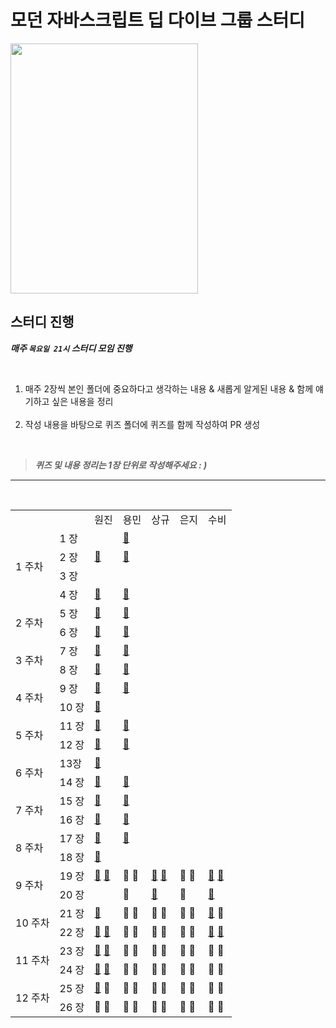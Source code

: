 # 모던 자바스크립트 딥 다이브 그룹 스터디

<img src="https://user-images.githubusercontent.com/82315118/188323464-fcf913a8-f9b6-4910-ae78-2274ed9ef910.png" width="300" height="400"/>

## 스터디 진행

**_매주 `목요일 21시` 스터디 모임 진행_**

<br>

<ol>
  <li> 매주 2장씩 본인 폴더에 중요하다고 생각하는 내용 & 새롭게 알게된 내용 & 함께 얘기하고 싶은 내용을 정리</li>
<br>
  <li>작성 내용을 바탕으로 퀴즈 폴더에 퀴즈를 함께 작성하여 PR 생성</li>
</ol>

<br>

> **_퀴즈 및 내용 정리는 1장 단위로 작성해주세요 : )_**

<hr><br>

<table>
    <tr>
        <td />
        <td />
        <td>원진</td>
        <td>용민</td>
        <td>상규</td>
        <td>은지</td>
        <td>수비</td>
    </tr>
    <tr>
        <td rowspan="5">1 주차</td>
    </tr>
    <tr>
        <td>1 장</td>
        <td />
        <td><a href="https://github.com/Mokoko-will-be-plant/JavaScript-Deep-Dive/tree/master/study/01%EC%9E%A5%20%ED%94%84%EB%A1%9C%EA%B7%B8%EB%9E%98%EB%B0%8D">📖</a></td>
        <td />
        <td />
        <td />
    </tr>
   <tr>
        <td>2 장</td>
        <td><a href="https://github.com/Mokoko-will-be-plant/JavaScript-Deep-Dive/blob/master/study/02%EC%9E%A5%20%EC%9E%90%EB%B0%94%EC%8A%A4%ED%81%AC%EB%A6%BD%ED%8A%B8%EB%9E%80/%EC%9B%90%EC%A7%84.md">📖</a></td>
        <td><a href="https://github.com/Mokoko-will-be-plant/JavaScript-Deep-Dive/blob/master/study/02%EC%9E%A5%20%EC%9E%90%EB%B0%94%EC%8A%A4%ED%81%AC%EB%A6%BD%ED%8A%B8%EB%9E%80/%EC%9A%A9%EB%AF%BC.md">📖</a></td>
        <td />
        <td />
        <td />
    </tr>
   <tr>
        <td>3 장</td>
        <td />
        <td />
        <td />
        <td />
        <td />
    </tr>
   <tr>
        <td>4 장</td>
        <td><a href="https://github.com/Mokoko-will-be-plant/JavaScript-Deep-Dive/blob/master/study/04%EC%9E%A5%20%EB%B3%80%EC%88%98/%EC%9B%90%EC%A7%84.md">📖</a></td>
        <td><a href="https://github.com/Mokoko-will-be-plant/JavaScript-Deep-Dive/blob/master/study/04%EC%9E%A5%20%EB%B3%80%EC%88%98/%EC%9A%A9%EB%AF%BC.md">📖</a></td>
        <td />
        <td />
        <td />
    </tr>
    <tr>
        <td rowspan="3">2 주차</td>
    </tr>
    <tr>
        <td>5 장</td>
        <td><a href="https://github.com/Mokoko-will-be-plant/JavaScript-Deep-Dive/blob/master/study/05%EC%9E%A5%20%ED%91%9C%ED%98%84%EC%8B%9D%EA%B3%BC%20%EB%AC%B8/%EC%9B%90%EC%A7%84.md">📖</a></td>
        <td><a href="https://github.com/Mokoko-will-be-plant/JavaScript-Deep-Dive/blob/master/study/05%EC%9E%A5%20%ED%91%9C%ED%98%84%EC%8B%9D%EA%B3%BC%20%EB%AC%B8/%EC%9A%A9%EB%AF%BC.md">📖</a></td>
        <td />
        <td />
        <td />
    </tr>
   <tr>
        <td>6 장</td>
        <td><a href="https://github.com/Mokoko-will-be-plant/JavaScript-Deep-Dive/blob/master/study/06%EC%9E%A5%20%EB%8D%B0%EC%9D%B4%ED%84%B0%20%ED%83%80%EC%9E%85/%EC%9B%90%EC%A7%84.md">📖</a></td>
        <td><a href="https://github.com/Mokoko-will-be-plant/JavaScript-Deep-Dive/blob/master/study/06%EC%9E%A5%20%EB%8D%B0%EC%9D%B4%ED%84%B0%20%ED%83%80%EC%9E%85/%EC%9A%A9%EB%AF%BC.md">📖</a></td>
        <td />
        <td />
        <td />
    </tr>
    <tr>
        <td rowspan="3">3 주차</td>
    </tr>
    <tr>
        <td>7 장</td>
        <td><a href="https://github.com/Mokoko-will-be-plant/JavaScript-Deep-Dive/blob/master/study/07%EC%9E%A5%20%EC%97%B0%EC%82%B0%EC%9E%90/%EC%9B%90%EC%A7%84.md">📖</a></td>
        <td><a href="https://github.com/Mokoko-will-be-plant/JavaScript-Deep-Dive/blob/master/study/07%EC%9E%A5%20%EC%97%B0%EC%82%B0%EC%9E%90/%EC%9A%A9%EB%AF%BC.md">📖</a></td>
        <td />
        <td />
        <td />
    </tr>
   <tr>
        <td>8 장</td>
        <td><a href="https://github.com/Mokoko-will-be-plant/JavaScript-Deep-Dive/blob/master/study/08%EC%9E%A5%20%EC%A0%9C%EC%96%B4%EB%AC%B8/%EC%9B%90%EC%A7%84.md">📖</a></td>
        <td><a href="https://github.com/Mokoko-will-be-plant/JavaScript-Deep-Dive/blob/master/study/08%EC%9E%A5%20%EC%A0%9C%EC%96%B4%EB%AC%B8/%EC%9A%A9%EB%AF%BC.md">📖</a></td>
        <td />
        <td />
        <td />
    </tr>
    <tr>
        <td rowspan="3">4 주차</td>
    </tr>
    <tr>
        <td>9 장</td>
        <td><a href="https://github.com/Mokoko-will-be-plant/JavaScript-Deep-Dive/blob/master/study/09%EC%9E%A5%20%ED%83%80%EC%9E%85%20%EB%B3%80%ED%99%98%EA%B3%BC%20%EB%8B%A8%EC%B6%95%20%ED%8F%89%EA%B0%80/%EC%9B%90%EC%A7%84.md">📖</a></td>
        <td><a href="https://github.com/Mokoko-will-be-plant/JavaScript-Deep-Dive/blob/master/study/09%EC%9E%A5%20%ED%83%80%EC%9E%85%20%EB%B3%80%ED%99%98%EA%B3%BC%20%EB%8B%A8%EC%B6%95%20%ED%8F%89%EA%B0%80/%EC%9A%A9%EB%AF%BC.md">📖</a></td>
        <td />
        <td />
        <td />
    </tr>
   <tr>
        <td>10 장</td>
        <td><a href="https://github.com/Mokoko-will-be-plant/JavaScript-Deep-Dive/blob/master/study/10%EC%9E%A5%20%EA%B0%9D%EC%B2%B4%20%EB%A6%AC%ED%84%B0%EB%9F%B4/%EC%9B%90%EC%A7%84.md">📖</a></td>
        <td />
        <td />
        <td />
        <td />
    </tr>
    <tr>
        <td rowspan="3">5 주차</td>
    </tr>
    <tr>
        <td>11 장</td>
        <td><a href="https://github.com/Mokoko-will-be-plant/JavaScript-Deep-Dive/blob/master/study/11%EC%9E%A5%20%EC%9B%90%EC%8B%9C%20%EA%B0%92%EA%B3%BC%20%EA%B0%9D%EC%B2%B4%EC%9D%98%20%EB%B9%84%EA%B5%90/%EC%9B%90%EC%A7%84.md">📖</a></td>
        <td><a href="https://github.com/Mokoko-will-be-plant/JavaScript-Deep-Dive/blob/master/study/11%EC%9E%A5%20%EC%9B%90%EC%8B%9C%20%EA%B0%92%EA%B3%BC%20%EA%B0%9D%EC%B2%B4%EC%9D%98%20%EB%B9%84%EA%B5%90/%EC%9A%A9%EB%AF%BC.md">📖</a></td>
        <td />
        <td />
        <td />
    </tr>
   <tr>
        <td>12 장</td>
        <td><a href="https://github.com/Mokoko-will-be-plant/JavaScript-Deep-Dive/blob/master/study/12%EC%9E%A5%20%ED%95%A8%EC%88%98/%EC%9B%90%EC%A7%84.md">📖</a></td>
        <td><a href="https://github.com/Mokoko-will-be-plant/JavaScript-Deep-Dive/blob/master/study/12%EC%9E%A5%20%ED%95%A8%EC%88%98/%EC%9A%A9%EB%AF%BC.md">📖</a></td>
        <td />
        <td />
        <td />
    </tr>
    <tr>
        <td rowspan="3">6 주차</td>
    </tr>
    <tr>
        <td>13장</td>
        <td><a href="https://github.com/Mokoko-will-be-plant/JavaScript-Deep-Dive/blob/master/study/13%EC%9E%A5%20%EC%8A%A4%EC%BD%94%ED%94%84/%EC%9B%90%EC%A7%84.md">📖</a></td>
        <td />
        <td />
        <td />
        <td />
    </tr>
   <tr>
        <td>14 장</td>
        <td><a href="https://github.com/Mokoko-will-be-plant/JavaScript-Deep-Dive/blob/master/study/14%EC%9E%A5%20%EC%A0%84%EC%97%AD%20%EB%B3%80%EC%88%98%EC%9D%98%20%EB%AC%B8%EC%A0%9C%EC%A0%90/%EC%9B%90%EC%A7%84.md">📖</a></td>
        <td><a href="https://github.com/Mokoko-will-be-plant/JavaScript-Deep-Dive/blob/master/study/14%EC%9E%A5%20%EC%A0%84%EC%97%AD%20%EB%B3%80%EC%88%98%EC%9D%98%20%EB%AC%B8%EC%A0%9C%EC%A0%90/%EC%9A%A9%EB%AF%BC.md">📖</a></td>
        <td />
        <td />
        <td />
    </tr>
    <tr>
        <td rowspan="3">7 주차</td>
    </tr>
    <tr>
        <td>15 장</td>
        <td><a href="https://github.com/Mokoko-will-be-plant/JavaScript-Deep-Dive/blob/master/study/15%EC%9E%A5%20let%2Cconst%20%ED%82%A4%EC%9B%8C%EB%93%9C%EC%99%80%20%EB%B8%94%EB%A1%9D%20%EB%A0%88%EB%B2%A8%20%EC%8A%A4%EC%BD%94%ED%94%84/%EC%9B%90%EC%A7%84.md">📖</a></td>
        <td><a href="https://github.com/Mokoko-will-be-plant/JavaScript-Deep-Dive/blob/master/study/15%EC%9E%A5%20let%2Cconst%20%ED%82%A4%EC%9B%8C%EB%93%9C%EC%99%80%20%EB%B8%94%EB%A1%9D%20%EB%A0%88%EB%B2%A8%20%EC%8A%A4%EC%BD%94%ED%94%84/%EC%9A%A9%EB%AF%BC.md">📖</a></td>
        <td />
        <td />
        <td />
    </tr>
   <tr>
        <td>16 장</td>
        <td><a href="https://github.com/Mokoko-will-be-plant/JavaScript-Deep-Dive/blob/master/study/16%EC%9E%A5%20%ED%94%84%EB%A1%9C%ED%8D%BC%ED%8B%B0%20%EC%96%B4%ED%8A%B8%EB%A6%AC%EB%B7%B0%ED%8A%B8/%EC%9B%90%EC%A7%84.md">📖</a></td>
        <td><a href="https://github.com/Mokoko-will-be-plant/JavaScript-Deep-Dive/blob/master/study/16%EC%9E%A5%20%ED%94%84%EB%A1%9C%ED%8D%BC%ED%8B%B0%20%EC%96%B4%ED%8A%B8%EB%A6%AC%EB%B7%B0%ED%8A%B8/%EC%9A%A9%EB%AF%BC.md">📖</a></td>
        <td />
        <td />
        <td />
    </tr>
    <tr>
        <td rowspan="3">8 주차</td>
    </tr>
    <tr>
        <td>17 장</td>
        <td><a href="https://github.com/Mokoko-will-be-plant/JavaScript-Deep-Dive/blob/master/study/17%EC%9E%A5%20%EC%83%9D%EC%84%B1%EC%9E%90%20%ED%95%A8%EC%88%98%EC%97%90%20%EC%9D%98%ED%95%9C%20%EA%B0%9D%EC%B2%B4%20%EC%83%9D%EC%84%B1/%EC%9B%90%EC%A7%84.md">📖</a></td>
        <td><a href="https://github.com/Mokoko-will-be-plant/JavaScript-Deep-Dive/blob/master/study/17%EC%9E%A5%20%EC%83%9D%EC%84%B1%EC%9E%90%20%ED%95%A8%EC%88%98%EC%97%90%20%EC%9D%98%ED%95%9C%20%EA%B0%9D%EC%B2%B4%20%EC%83%9D%EC%84%B1/%EC%9A%A9%EB%AF%BC.md">📖</a></td>
        <td />
        <td />
        <td />
    </tr>
   <tr>
        <td>18 장</td>
        <td><a href="https://github.com/Mokoko-will-be-plant/JavaScript-Deep-Dive/blob/master/study/18%EC%9E%A5%20%ED%95%A8%EC%88%98%EC%99%80%20%EC%9D%BC%EA%B8%89%20%EA%B0%9D%EC%B2%B4/%EC%9B%90%EC%A7%84.md">📖</a></td>
        <td />
        <td />
        <td />
        <td />
    </tr>
    <tr>
        <td rowspan="3">9 주차</td>
    </tr>
    <tr>
        <td>19 장</td>
        <td><a href="https://github.com/wonjin-dev/JavaScript-Deep-Dive/blob/master/study/19%EC%9E%A5%20%ED%94%84%EB%A1%9C%ED%86%A0%20%ED%83%80%EC%9E%85/%EC%9B%90%EC%A7%84.md">📕</a> <a href="https://github.com/wonjin-dev/JavaScript-Deep-Dive/blob/master/study/19%EC%9E%A5%20%ED%94%84%EB%A1%9C%ED%86%A0%20%ED%83%80%EC%9E%85/%EC%9B%90%EC%A7%84.md">💯</a></td>
        <td><a>📙</a> <a>💯</a></td>
        <td><a href="https://github.com/Mokoko-will-be-plant/JavaScript-Deep-Dive/blob/master/study/19%EC%9E%A5%20%ED%94%84%EB%A1%9C%ED%86%A0%20%ED%83%80%EC%9E%85/%EC%83%81%EA%B7%9C.md">📒</a> <a href="https://github.com/Mokoko-will-be-plant/JavaScript-Deep-Dive/blob/master/quiz/19%EC%9E%A5%20%ED%94%84%EB%A1%9C%ED%86%A0%20%ED%83%80%EC%9E%85/%EC%83%81%EA%B7%9C.js">💯</a></td>
        <td><a>📗</a> <a>💯</a></td>
        <td><a href="https://github.com/Mokoko-will-be-plant/JavaScript-Deep-Dive/blob/master/study/19%EC%9E%A5%20%ED%94%84%EB%A1%9C%ED%86%A0%20%ED%83%80%EC%9E%85/%EC%88%98%EB%B9%84.md">📘</a> <a href="https://github.com/Mokoko-will-be-plant/JavaScript-Deep-Dive/tree/master/quiz/19%EC%9E%A5%20%ED%94%84%EB%A1%9C%ED%86%A0%20%ED%83%80%EC%9E%85">💯</a></td>
    </tr>
   <tr>
        <td>20 장</td>
        <td/ >
        <td><a>📙</a></td>
        <td><a href="https://github.com/Mokoko-will-be-plant/JavaScript-Deep-Dive/blob/master/study/20%EC%9E%A5%20Strict%20Mode/%EC%83%81%EA%B7%9C.md">📒</a></td>
        <td><a>📗</a></td>
        <td><a href="https://github.com/Mokoko-will-be-plant/JavaScript-Deep-Dive/blob/master/study/20%EC%9E%A5%20Strict%20Mode/%EC%88%98%EB%B9%84.md">📘</a></td>
    </tr>
    <tr>
        <td rowspan="3">10 주차</td>
    </tr>
    <tr>
        <td>21 장</td>
        <td><a href="https://github.com/Mokoko-will-be-plant/JavaScript-Deep-Dive/blob/master/study/21%EC%9E%A5%20%EB%B9%8C%ED%8A%B8%EC%9D%B8%20%EA%B0%9D%EC%B2%B4/%EC%9B%90%EC%A7%84.md">📕</a> </td>
        <td><a>📙</a> <a>💯</a></td>
        <td><a>📒</a> <a>💯</a></td>
        <td><a>📗</a> <a>💯</a></td>
        <td><a href="https://github.com/Mokoko-will-be-plant/JavaScript-Deep-Dive/blob/master/study/21%EC%9E%A5%20%EB%B9%8C%ED%8A%B8%EC%9D%B8%20%EA%B0%9D%EC%B2%B4/%EC%88%98%EB%B9%84.md">📘</a> <a>💯</a></td>
    </tr>
   <tr>
        <td>22 장</td>
        <td><a href="https://github.com/Mokoko-will-be-plant/JavaScript-Deep-Dive/blob/master/study/22%EC%9E%A5%20this/%EC%9B%90%EC%A7%84.md">📕</a> <a href="https://github.com/Mokoko-will-be-plant/JavaScript-Deep-Dive/blob/master/quiz/22%EC%9E%A5%20this/%EC%9B%90%EC%A7%84.js">💯</a></td>
        <td><a>📙</a> <a>💯</a></td>
        <td><a>📒</a> <a>💯</a></td>
        <td><a>📗</a> <a>💯</a></td>
        <td><a href="https://github.com/Mokoko-will-be-plant/JavaScript-Deep-Dive/blob/master/study/21%EC%9E%A5%20%EB%B9%8C%ED%8A%B8%EC%9D%B8%20%EA%B0%9D%EC%B2%B4/%EC%88%98%EB%B9%84.md">📘</a> <a href="https://github.com/Mokoko-will-be-plant/JavaScript-Deep-Dive/blob/master/quiz/22%EC%9E%A5%20this/%EC%88%98%EB%B9%84.js">💯</a></td>
    </tr>
    <tr>
        <td rowspan="3">11 주차</td>
    </tr>
    <tr>
        <td>23 장</td>
        <td><a href="https://github.com/Mokoko-will-be-plant/JavaScript-Deep-Dive/blob/master/study/23%EC%9E%A5%20%EC%8B%A4%ED%96%89%20%EC%BB%A8%ED%85%8D%EC%8A%A4%ED%8A%B8/%EC%9B%90%EC%A7%84.md">📕</a> <a href="https://github.com/Mokoko-will-be-plant/JavaScript-Deep-Dive/blob/master/quiz/23%EC%9E%A5%20%EC%8B%A4%ED%96%89%EC%BB%A8%ED%85%8D%EC%8A%A4%ED%8A%B8/%EC%9B%90%EC%A7%84.js">💯</a></td>
        <td><a>📙</a> <a>💯</a></td>
        <td><a>📒</a> <a>💯</a></td>
        <td><a>📗</a> <a>💯</a></td>
        <td><a>📘</a> <a>💯</a></td>
    </tr>
   <tr>
        <td>24 장</td>
        <td><a href="https://github.com/Mokoko-will-be-plant/JavaScript-Deep-Dive/blob/master/study/24%EC%9E%A5%20%ED%81%B4%EB%A1%9C%EC%A0%80/%EC%9B%90%EC%A7%84.md">📕</a> <a href="https://github.com/Mokoko-will-be-plant/JavaScript-Deep-Dive/blob/master/quiz/24%EC%9E%A5%20%ED%81%B4%EB%A1%9C%EC%A0%80/%EC%9B%90%EC%A7%84.js">💯</a></td>
        <td><a>📙</a> <a>💯</a></td>
        <td><a>📒</a> <a>💯</a></td>
        <td><a>📗</a> <a>💯</a></td>
        <td><a>📘</a> <a>💯</a></td>
    </tr>
    <tr>
        <td rowspan="3">12 주차</td>
    </tr>
    <tr>
        <td>25 장</td>
        <td><a href="https://github.com/Mokoko-will-be-plant/JavaScript-Deep-Dive/blob/master/study/25%EC%9E%A5%20%ED%81%B4%EB%9E%98%EC%8A%A4/%EC%9B%90%EC%A7%84.md">📕</a> <a>💯</a></td>
        <td><a>📙</a> <a>💯</a></td>
        <td><a>📒</a> <a>💯</a></td>
        <td><a>📗</a> <a>💯</a></td>
        <td><a>📘</a> <a>💯</a></td>
    </tr>
   <tr>
        <td>26 장</td>
        <td><a>📕</a> <a>💯</a></td>
        <td><a>📙</a> <a>💯</a></td>
        <td><a>📒</a> <a>💯</a></td>
        <td><a>📗</a> <a>💯</a></td>
        <td><a>📘</a> <a>💯</a></td>
    </tr>
    <!-- <tr>
        <td rowspan="3">13 주차</td>
    </tr>
    <tr>
        <td>27 장</td>
        <td><a>📕</a> <a>💯</a></td>
        <td><a>📙</a> <a>💯</a></td>
        <td><a>📒</a> <a>💯</a></td>
        <td><a>📗</a> <a>💯</a></td>
        <td><a>📘</a> <a>💯</a></td>
    </tr>
   <tr>
        <td>28 장</td>
        <td><a>📕</a> <a>💯</a></td>
        <td><a>📙</a> <a>💯</a></td>
        <td><a>📒</a> <a>💯</a></td>
        <td><a>📗</a> <a>💯</a></td>
        <td><a>📘</a> <a>💯</a></td>
    </tr> -->
    <!-- <tr>
        <td rowspan="3">14 주차</td>
    </tr>
    <tr>
        <td>29 장</td>
        <td><a>📕</a> <a>💯</a></td>
        <td><a>📙</a> <a>💯</a></td>
        <td><a>📒</a> <a>💯</a></td>
        <td><a>📗</a> <a>💯</a></td>
        <td><a>📘</a> <a>💯</a></td>
    </tr>
   <tr>
        <td>30 장</td>
        <td><a>📕</a> <a>💯</a></td>
        <td><a>📙</a> <a>💯</a></td>
        <td><a>📒</a> <a>💯</a></td>
        <td><a>📗</a> <a>💯</a></td>
        <td><a>📘</a> <a>💯</a></td>
    </tr> -->
    <!-- <tr>
        <td rowspan="3">15 주차</td>
    </tr>
    <tr>
        <td>31 장</td>
        <td><a>📕</a> <a>💯</a></td>
        <td><a>📙</a> <a>💯</a></td>
        <td><a>📒</a> <a>💯</a></td>
        <td><a>📗</a> <a>💯</a></td>
        <td><a>📘</a> <a>💯</a></td>
    </tr>
   <tr>
        <td>32 장</td>
        <td><a>📕</a> <a>💯</a></td>
        <td><a>📙</a> <a>💯</a></td>
        <td><a>📒</a> <a>💯</a></td>
        <td><a>📗</a> <a>💯</a></td>
        <td><a>📘</a> <a>💯</a></td>
    </tr> -->
    <!-- <tr>
        <td rowspan="3">16 주차</td>
    </tr>
    <tr>
        <td>33 장</td>
        <td><a>📕</a> <a>💯</a></td>
        <td><a>📙</a> <a>💯</a></td>
        <td><a>📒</a> <a>💯</a></td>
        <td><a>📗</a> <a>💯</a></td>
        <td><a>📘</a> <a>💯</a></td>
    </tr>
   <tr>
        <td>34 장</td>
        <td><a>📕</a> <a>💯</a></td>
        <td><a>📙</a> <a>💯</a></td>
        <td><a>📒</a> <a>💯</a></td>
        <td><a>📗</a> <a>💯</a></td>
        <td><a>📘</a> <a>💯</a></td>
    </tr> -->
    <!-- <tr>
        <td rowspan="3">17 주차</td>
    </tr>
    <tr>
        <td>35 장</td>
        <td><a>📕</a> <a>💯</a></td>
        <td><a>📙</a> <a>💯</a></td>
        <td><a>📒</a> <a>💯</a></td>
        <td><a>📗</a> <a>💯</a></td>
        <td><a>📘</a> <a>💯</a></td>
    </tr>
   <tr>
        <td>36 장</td>
        <td><a>📕</a> <a>💯</a></td>
        <td><a>📙</a> <a>💯</a></td>
        <td><a>📒</a> <a>💯</a></td>
        <td><a>📗</a> <a>💯</a></td>
        <td><a>📘</a> <a>💯</a></td>
    </tr> -->
    <!-- <tr>
        <td rowspan="3">18 주차</td>
    </tr>
    <tr>
        <td>37 장</td>
        <td><a>📕</a> <a>💯</a></td>
        <td><a>📙</a> <a>💯</a></td>
        <td><a>📒</a> <a>💯</a></td>
        <td><a>📗</a> <a>💯</a></td>
        <td><a>📘</a> <a>💯</a></td>
    </tr>
   <tr>
        <td>38 장</td>
        <td><a>📕</a> <a>💯</a></td>
        <td><a>📙</a> <a>💯</a></td>
        <td><a>📒</a> <a>💯</a></td>
        <td><a>📗</a> <a>💯</a></td>
        <td><a>📘</a> <a>💯</a></td>
    </tr> -->
    <!-- <tr>
        <td rowspan="3">19 주차</td>
    </tr>
    <tr>
        <td>39 장</td>
        <td><a>📕</a> <a>💯</a></td>
        <td><a>📙</a> <a>💯</a></td>
        <td><a>📒</a> <a>💯</a></td>
        <td><a>📗</a> <a>💯</a></td>
        <td><a>📘</a> <a>💯</a></td>
    </tr>
   <tr>
        <td>40 장</td>
        <td><a>📕</a> <a>💯</a></td>
        <td><a>📙</a> <a>💯</a></td>
        <td><a>📒</a> <a>💯</a></td>
        <td><a>📗</a> <a>💯</a></td>
        <td><a>📘</a> <a>💯</a></td>
    </tr> -->
    <!-- <tr>
        <td rowspan="3">20 주차</td>
    </tr>
    <tr>
        <td>41 장</td>
        <td><a>📕</a> <a>💯</a></td>
        <td><a>📙</a> <a>💯</a></td>
        <td><a>📒</a> <a>💯</a></td>
        <td><a>📗</a> <a>💯</a></td>
        <td><a>📘</a> <a>💯</a></td>
    </tr>
   <tr>
        <td>42 장</td>
        <td><a>📕</a> <a>💯</a></td>
        <td><a>📙</a> <a>💯</a></td>
        <td><a>📒</a> <a>💯</a></td>
        <td><a>📗</a> <a>💯</a></td>
        <td><a>📘</a> <a>💯</a></td>
    </tr> -->
    <!-- <tr>
        <td rowspan="3">21 주차</td>
    </tr>
    <tr>
        <td>43 장</td>
        <td><a>📕</a> <a>💯</a></td>
        <td><a>📙</a> <a>💯</a></td>
        <td><a>📒</a> <a>💯</a></td>
        <td><a>📗</a> <a>💯</a></td>
        <td><a>📘</a> <a>💯</a></td>
    </tr>
   <tr>
        <td>44 장</td>
        <td><a>📕</a> <a>💯</a></td>
        <td><a>📙</a> <a>💯</a></td>
        <td><a>📒</a> <a>💯</a></td>
        <td><a>📗</a> <a>💯</a></td>
        <td><a>📘</a> <a>💯</a></td>
    </tr>
    <tr>
        <td rowspan="3">22 주차</td>
    </tr>
    <tr>
        <td>45 장</td>
        <td><a>📕</a> <a>💯</a></td>
        <td><a>📙</a> <a>💯</a></td>
        <td><a>📒</a> <a>💯</a></td>
        <td><a>📗</a> <a>💯</a></td>
        <td><a>📘</a> <a>💯</a></td>
    </tr>
   <tr>
        <td>46 장</td>
        <td><a>📕</a> <a>💯</a></td>
        <td><a>📙</a> <a>💯</a></td>
        <td><a>📒</a> <a>💯</a></td>
        <td><a>📗</a> <a>💯</a></td>
        <td><a>📘</a> <a>💯</a></td>
    </tr> -->
    <!-- <tr>
        <td rowspan="3">23 주차</td>
    </tr>
    <tr>
        <td>47 장</td>
        <td><a>📕</a> <a>💯</a></td>
        <td><a>📙</a> <a>💯</a></td>
        <td><a>📒</a> <a>💯</a></td>
        <td><a>📗</a> <a>💯</a></td>
        <td><a>📘</a> <a>💯</a></td>
    </tr>
   <tr>
        <td>48 장</td>
        <td><a>📕</a> <a>💯</a></td>
        <td><a>📙</a> <a>💯</a></td>
        <td><a>📒</a> <a>💯</a></td>
        <td><a>📗</a> <a>💯</a></td>
        <td><a>📘</a> <a>💯</a></td>
    </tr> -->
    <!-- <tr>
        <td rowspan="3">24 주차</td>
    </tr>
    <tr>
        <td>49 장</td>
        <td><a>📕</a> <a>💯</a></td>
        <td><a>📙</a> <a>💯</a></td>
        <td><a>📒</a> <a>💯</a></td>
        <td><a>📗</a> <a>💯</a></td>
        <td><a>📘</a> <a>💯</a></td>
    </tr> -->
</table>
